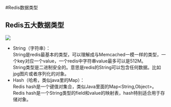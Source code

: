 #Redis数据类型

## Redis五大数据类型
![](/img/reids/redis-data-type.png)
- String（字符串）：<br>
String是redis最基本的类型，可以理解成与Memcached一模一样的类型，一个key对应一个value，一个redis中字符串value最多可以是512M。<br>
String类型是二进制安全的。意思是redis的String可以包含任何数据。比如jpg图片或者序列化的对象。
- Hash（哈希，类似java里的Map）：<br>
Redis hash是一个键值对集合，类似Java里面的Map<String,Object>。<br>
Redis hash是一个String类型的field和value的映射表，hash特别适合用于存储对象。

